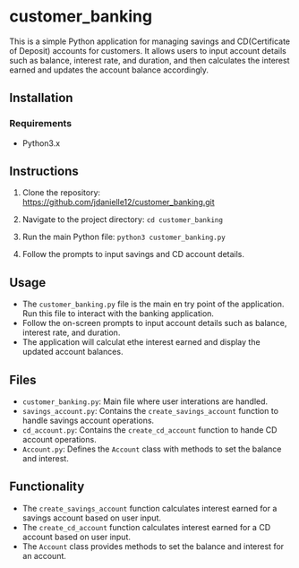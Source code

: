 # customer_banking

This is a simple Python application for managing savings and CD(Certificate of Deposit) accounts for customers. It allows users to input account details such as balance, interest rate, and duration, and then calculates the interest earned and updates the account balance accordingly. 

## Installation

### Requirements
* Python3.x

## Instructions

1. Clone the repository:
https://github.com/jdanielle12/customer_banking.git

2. Navigate to the project directory:
`cd customer_banking`

3. Run the main Python file:
`python3 customer_banking.py`

4. Follow the prompts to input savings and CD account details.

## Usage 

* The `customer_banking.py` file is the main en try point of the application. Run this file to interact with the banking application. 
* Follow the on-screen prompts to input account details such as balance, interest rate, and duration. 
* The application will calculat ethe interest earned and display the updated account balances.

## Files  

* `customer_banking.py`: Main file where user interations are handled.
* `savings_account.py`: Contains the `create_savings_account` function to handle savings account operations. 
* `cd_account.py`: Contains the `create_cd_account` function to hande CD account operations.
* `Account.py`: Defines the `Account` class with methods to set the balance and interest. 

## Functionality

* The `create_savings_account` function calculates interest earned for a savings account based on user input.
* The `create_cd_account` function calculates interest earned for a CD account based on user input.
* The `Account` class provides methods to set the balance and interest for an account. 